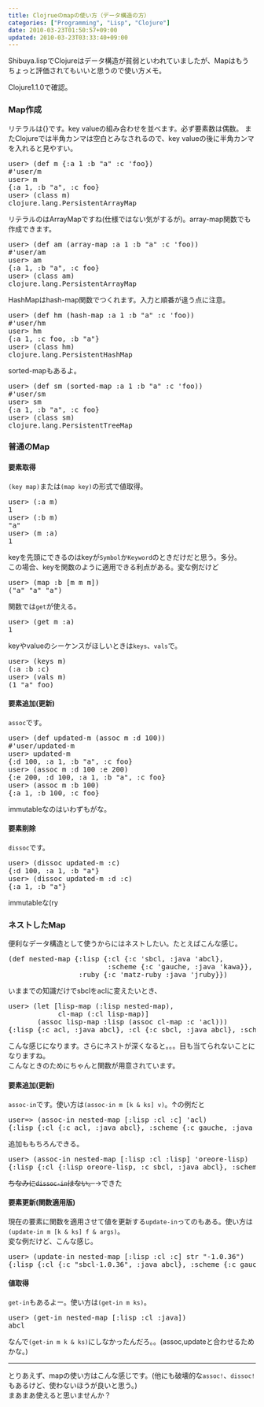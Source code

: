 ```yaml
---
title: Clojrueのmapの使い方（データ構造の方）
categories: ["Programming", "Lisp", "Clojure"]
date: 2010-03-23T01:50:57+09:00
updated: 2010-03-23T03:33:40+09:00
---
```


<p>Shibuya.lispでClojureはデータ構造が貧弱といわれていましたが、Mapはもうちょっと評価されてもいいと思うので使い方メモ。</p>
<p>Clojure1.1.0で確認。</p>
<h3>Map作成</h3>
<p>リテラルは{}です。key valueの組み合わせを並べます。必ず要素数は偶数。
またClojureでは半角カンマは空白とみなされるので、key valueの後に半角カンマを入れると見やすい。</p>
<pre class="prettyprint lang-cl">
user> (def m {:a 1 :b "a" :c 'foo})
#'user/m
user> m
{:a 1, :b "a", :c foo}
user> (class m)
clojure.lang.PersistentArrayMap
</pre>
<p>リテラルのはArrayMapですね(仕様ではない気がするが)。array-map関数でも作成できます。</p>
<pre class="prettyprint lang-cl">
user> (def am (array-map :a 1 :b "a" :c 'foo))
#'user/am
user> am
{:a 1, :b "a", :c foo}
user> (class am)
clojure.lang.PersistentArrayMap
</pre>
<p>HashMapはhash-map関数でつくれます。入力と順番が違う点に注意。</p>
<pre class="prettyprint lang-cl">
user> (def hm (hash-map :a 1 :b "a" :c 'foo))
#'user/hm
user> hm
{:a 1, :c foo, :b "a"}
user> (class hm)
clojure.lang.PersistentHashMap
</pre>
<p>sorted-mapもあるよ。</p>
<pre class="prettyprint lang-cl">
user> (def sm (sorted-map :a 1 :b "a" :c 'foo))
#'user/sm
user> sm
{:a 1, :b "a", :c foo}
user> (class sm)
clojure.lang.PersistentTreeMap
</pre>
<h3>普通のMap</h3>
<h4>要素取得</h4>
<p><code>(key map)</code>または<code>(map key)</code>の形式で値取得。</p>
<pre class="prettyprint lang-cl">
user> (:a m)
1
user> (:b m)
"a"
user> (m :a)
1
</pre>
<p>keyを先頭にできるのはkeyが<code>Symbol</code>か<code>Keyword</code>のときだけだと思う。多分。<br/>
この場合、keyを関数のように適用できる利点がある。変な例だけど</p>
<pre class="prettyprint lang-cl">
user> (map :b [m m m])
("a" "a" "a")
</pre>
<p>関数では<code>get</code>が使える。</p>
<pre class="prettyprint lang-cl">
user> (get m :a)
1
</pre>
<p>keyやvalueのシーケンスがほしいときは<code>keys</code>、<code>vals</code>で。</p>
<pre class="prettyprint lang-cl">
user> (keys m)
(:a :b :c)
user> (vals m)
(1 "a" foo)
</pre>
<h4>要素追加(更新)</h4>
<p><code>assoc</code>です。</p>
<pre class="prettyprint lang-cl">
user> (def updated-m (assoc m :d 100))
#'user/updated-m
user> updated-m
{:d 100, :a 1, :b "a", :c foo}
user> (assoc m :d 100 :e 200)
{:e 200, :d 100, :a 1, :b "a", :c foo}
user> (assoc m :b 100)
{:a 1, :b 100, :c foo}
</pre>
<p>immutableなのはいわずもがな。</p>
<h4>要素削除</h4>
<p><code>dissoc</code>です。</p>
<pre class="prettyprint lang-cl">
user> (dissoc updated-m :c)
{:d 100, :a 1, :b "a"}
user> (dissoc updated-m :d :c)
{:a 1, :b "a"}
</pre>
<p>immutableな(ry</p>
<h3>ネストしたMap</h3>
<p>便利なデータ構造として使うからにはネストしたい。たとえばこんな感じ。</p>
<pre class="prettyprint lang-cl">
(def nested-map {:lisp {:cl {:c 'sbcl, :java 'abcl},
                        :scheme {:c 'gauche, :java 'kawa}}, 
                 :ruby {:c 'matz-ruby :java 'jruby}})
</pre>
<p>いままでの知識だけでsbclをaclに変えたいとき、</p>
<pre class="prettyprint lang-cl">
user> (let [lisp-map (:lisp nested-map),
            cl-map (:cl lisp-map)]
       (assoc lisp-map :lisp (assoc cl-map :c 'acl)))
{:lisp {:c acl, :java abcl}, :cl {:c sbcl, :java abcl}, :scheme {:c gauche, :java kawa}}
</pre>
<p>こんな感じになります。さらにネストが深くなると。。。目も当てられないことになりますね。<br />
こんなときのためにちゃんと関数が用意されています。
</p>
<h4>要素追加(更新)</h4>
<p><code>assoc-in</code>です。使い方は<code>(assoc-in m [k & ks] v)</code>。↑の例だと</p>
<pre class="prettyprint lang-cl">
user=> (assoc-in nested-map [:lisp :cl :c] 'acl)
{:lisp {:cl {:c acl, :java abcl}, :scheme {:c gauche, :java kawa}}, :ruby {:c matz-ruby, :java jruby}}
</pre>
<p>追加ももちろんできる。</p>
<pre class="prettyprint lang-cl">
user> (assoc-in nested-map [:lisp :cl :lisp] 'oreore-lisp)
{:lisp {:cl {:lisp oreore-lisp, :c sbcl, :java abcl}, :scheme {:c gauche, :java kawa}}, :ruby {:c matz-ruby, :java jruby}}
</pre>
<p><s>ちなみに<code>dissoc-in</code>はない。</s>→できた</p>
<h4>要素更新(関数適用版)</h4>
<p>現在の要素に関数を適用させて値を更新する<code>update-in</code>ってのもある。使い方は<code>(update-in m [k & ks] f & args)</code>。<br/>
変な例だけど、こんな感じ。
</p>
<pre class="prettyprint lang-cl">
user> (update-in nested-map [:lisp :cl :c] str "-1.0.36") 
{:lisp {:cl {:c "sbcl-1.0.36", :java abcl}, :scheme {:c gauche, :java kawa}}, :ruby {:c matz-ruby, :java jruby}}
</pre>
<h4>値取得</h4>
<p><code>get-in</code>もあるよー。使い方は<code>(get-in m ks)</code>。</p>
<pre class="prettyprint lang-cl">
user> (get-in nested-map [:lisp :cl :java])
abcl
</pre>
<p>なんで<code>(get-in m k & ks)</code>にしなかったんだろ。。(assoc,updateと合わせるためかな。)</p>

<hr />
<p>
とりあえず、mapの使い方はこんな感じです。(他にも破壊的な<code>assoc!</code>、<code>dissoc!</code>もあるけど、使わないほうが良いと思う。)
<br/>まあまあ使えると思いませんか？
</p>
